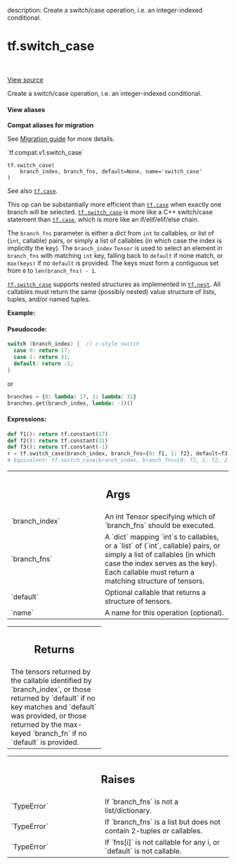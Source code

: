 description: Create a switch/case operation, i.e. an integer-indexed conditional.

<div itemscope itemtype="http://developers.google.com/ReferenceObject">
<meta itemprop="name" content="tf.switch_case" />
<meta itemprop="path" content="Stable" />
</div>

# tf.switch_case

<!-- Insert buttons and diff -->

<table class="tfo-notebook-buttons tfo-api nocontent" align="left">

</table>

<a target="_blank" class="external" href="/code/stable/tensorflow/python/ops/control_flow_ops.py">View source</a>



Create a switch/case operation, i.e. an integer-indexed conditional.

<section class="expandable">
  <h4 class="showalways">View aliases</h4>
  <p>
<b>Compat aliases for migration</b>
<p>See
<a href="https://www.tensorflow.org/guide/migrate">Migration guide</a> for
more details.</p>
<p>`tf.compat.v1.switch_case`</p>
</p>
</section>

<pre class="devsite-click-to-copy prettyprint lang-py tfo-signature-link">
<code>tf.switch_case(
    branch_index, branch_fns, default=None, name=&#x27;switch_case&#x27;
)
</code></pre>



<!-- Placeholder for "Used in" -->

See also <a href="../tf/case.md"><code>tf.case</code></a>.

This op can be substantially more efficient than <a href="../tf/case.md"><code>tf.case</code></a> when exactly one
branch will be selected. <a href="../tf/switch_case.md"><code>tf.switch_case</code></a> is more like a C++ switch/case
statement than <a href="../tf/case.md"><code>tf.case</code></a>, which is more like an if/elif/elif/else chain.

The `branch_fns` parameter is either a dict from `int` to callables, or list
of (`int`, callable) pairs, or simply a list of callables (in which case the
index is implicitly the key). The `branch_index` `Tensor` is used to select an
element in `branch_fns` with matching `int` key, falling back to `default`
if none match, or `max(keys)` if no `default` is provided. The keys must form
a contiguous set from `0` to `len(branch_fns) - 1`.

<a href="../tf/switch_case.md"><code>tf.switch_case</code></a> supports nested structures as implemented in <a href="../tf/nest.md"><code>tf.nest</code></a>. All
callables must return the same (possibly nested) value structure of lists,
tuples, and/or named tuples.

**Example:**

#### Pseudocode:



```c++
switch (branch_index) {  // c-style switch
  case 0: return 17;
  case 1: return 31;
  default: return -1;
}
```
or
```python
branches = {0: lambda: 17, 1: lambda: 31}
branches.get(branch_index, lambda: -1)()
```

#### Expressions:



```python
def f1(): return tf.constant(17)
def f2(): return tf.constant(31)
def f3(): return tf.constant(-1)
r = tf.switch_case(branch_index, branch_fns={0: f1, 1: f2}, default=f3)
# Equivalent: tf.switch_case(branch_index, branch_fns={0: f1, 1: f2, 2: f3})
```

<!-- Tabular view -->
 <table class="responsive fixed orange">
<colgroup><col width="214px"><col></colgroup>
<tr><th colspan="2"><h2 class="add-link">Args</h2></th></tr>

<tr>
<td>
`branch_index`
</td>
<td>
An int Tensor specifying which of `branch_fns` should be
executed.
</td>
</tr><tr>
<td>
`branch_fns`
</td>
<td>
A `dict` mapping `int`s to callables, or a `list` of
(`int`, callable) pairs, or simply a list of callables (in which case the
index serves as the key). Each callable must return a matching structure
of tensors.
</td>
</tr><tr>
<td>
`default`
</td>
<td>
Optional callable that returns a structure of tensors.
</td>
</tr><tr>
<td>
`name`
</td>
<td>
A name for this operation (optional).
</td>
</tr>
</table>



<!-- Tabular view -->
 <table class="responsive fixed orange">
<colgroup><col width="214px"><col></colgroup>
<tr><th colspan="2"><h2 class="add-link">Returns</h2></th></tr>
<tr class="alt">
<td colspan="2">
The tensors returned by the callable identified by `branch_index`, or those
returned by `default` if no key matches and `default` was provided, or those
returned by the max-keyed `branch_fn` if no `default` is provided.
</td>
</tr>

</table>



<!-- Tabular view -->
 <table class="responsive fixed orange">
<colgroup><col width="214px"><col></colgroup>
<tr><th colspan="2"><h2 class="add-link">Raises</h2></th></tr>

<tr>
<td>
`TypeError`
</td>
<td>
If `branch_fns` is not a list/dictionary.
</td>
</tr><tr>
<td>
`TypeError`
</td>
<td>
If `branch_fns` is a list but does not contain 2-tuples or
callables.
</td>
</tr><tr>
<td>
`TypeError`
</td>
<td>
If `fns[i]` is not callable for any i, or `default` is not
callable.
</td>
</tr>
</table>

